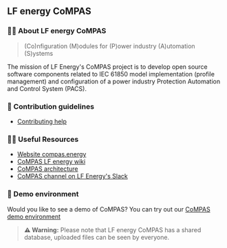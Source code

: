 ## LF energy CoMPAS

### 🙋‍♀️ About LF energy CoMPAS
> (Co)nfiguration (M)odules for (P)ower industry (A)utomation (S)ystems

The mission of LF Energy's CoMPAS project is to develop open source software
components related to IEC 61850 model implementation (profile management) 
and configuration of a power industry Protection Automation and Control System (PACS).

### 🌈 Contribution guidelines
- [Contributing help](https://com-pas.github.io/contributing/)

### 👩‍💻 Useful Resources
- [Website compas.energy](https://compas.energy)
- [CoMPAS LF energy wiki](https://wiki.lfenergy.org/display/SHP/)
- [CoMPAS architecture](https://com-pas.github.io/compas-architecture/)
- [CoMPAS channel on LF Energy's Slack](https://lfenergy.slack.com/archives/C01926K9D39)


### 🍿 Demo environment
Would you like to see a demo of CoMPAS? You can try out our [CoMPAS demo environment](https://demo.compas.energy)  
> **⚠️ Warning:** Please note that LF energy CoMPAS has a shared database, uploaded files can be seen by everyone.
